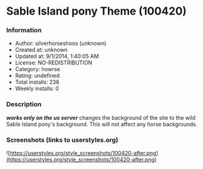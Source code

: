 # Sable Island pony Theme (100420)

### Information
- Author: silverhorseshoos (unknown)
- Created at: unknown
- Updated at: 9/1/2014, 1:40:05 AM
- License: NO-REDISTRIBUTION
- Category: howrse
- Rating: undefined
- Total installs: 238
- Weekly installs: 0


### Description
***works only on the us server***
changes the background of the site to the wild Sable Island pony's background. This will not affect any horse backgrounds.


### Screenshots (links to userstyles.org)
![https://userstyles.org/style_screenshots/100420-after.png](https://userstyles.org/style_screenshots/100420-after.png)


